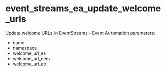 # event_streams_ea_update_welcome_urls

Update welcome URLs in EventStreams - Event Automation
parameters:
- name 
- namespace
- welcome_url_es
- welcome_url_eem
- welcome_url_ep
